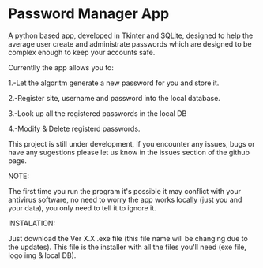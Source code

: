 # Password Manager App
A python based app, developed in Tkinter and SQLite, designed to help the average user create and administrate passwords which are designed to be complex enough to keep your accounts safe. 

Currentlly the app allows you to:

1.-Let the algoritm generate a new password for you and store it.

2.-Register site, username and password into the local database.

3.-Look up all the registered passwords in the local DB

4.-Modify & Delete registerd passwords.

This project is still under development, if you encounter any issues, bugs or have any sugestions please let us know in the issues section of the github page.

NOTE:

The first time you run the program it's possible it may conflict with your antivirus software, no need to worry the app works locally (just you and your data), you only need to tell it to ignore it.

INSTALATION:


Just download the Ver X.X .exe file (this file name will be changing due to the updates). This file is the installer with all the files you'll need (exe file, logo img & local DB).
